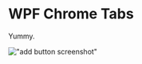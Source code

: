 # WPF Chrome Tabs

Yummy.

!["add button screenshot"](http://curtis.schlak.com/img/chrometabs-addbutton.png)
